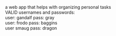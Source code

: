 a web app that helps with organizing personal tasks  
VALID usernames and passwords:  
user: gandalf pass: gray  
user: frodo   pass: baggins  
user smaug    pass: dragon  
